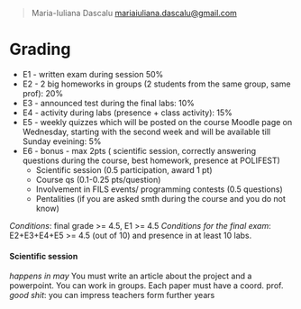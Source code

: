 > Maria-Iuliana Dascalu
> mariaiuliana.dascalu@gmail.com

# Grading
+ E1 - written exam during session 50%
+ E2 - 2 big homeworks in groups (2 students from the same group, same prof): 20% 
+ E3 - announced test during the final labs: 10%
+ E4 - activity during labs (presence + class activity): 15%
+ E5 - weekly quizzes which will be posted on the course Moodle page on Wednesday, starting with the second week and will be available till Sunday eveining: 5%
+ E6 - bonus - max 2pts ( scientific session, correctly answering questions during the course, best homework, presence at POLIFEST)
	+ Scientific session (0.5 participation, award 1 pt)
	+ Course qs (0.1-0.25 pts/question)
	+ Involvement in FILS events/ programming contests (0.5 questions)
	+ Pentalities (if you are asked smth during the course and you do not know)

*Conditions*: final grade >= 4.5, E1 >= 4.5
*Conditions for the final exam*: E2+E3+E4+E5 >= 4.5 (out of 10) and presence in at least 10 labs.

#### Scientific session
*happens in may*
You must write an article about the project and a powerpoint. You can work in groups. Each paper must have a coord. prof.
_good shit_: you can impress teachers form further years
